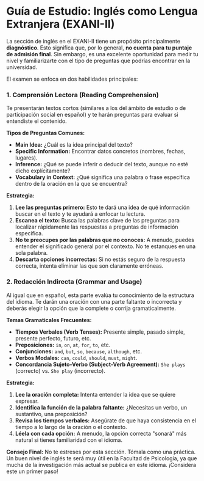 # Guía de Estudio: Inglés como Lengua Extranjera (EXANI-II)

La sección de inglés en el EXANI-II tiene un propósito principalmente **diagnóstico**. Esto significa que, por lo general, **no cuenta para tu puntaje de admisión final**. Sin embargo, es una excelente oportunidad para medir tu nivel y familiarizarte con el tipo de preguntas que podrías encontrar en la universidad.

El examen se enfoca en dos habilidades principales:

### 1. Comprensión Lectora (Reading Comprehension)

Te presentarán textos cortos (similares a los del ámbito de estudio o de participación social en español) y te harán preguntas para evaluar si entendiste el contenido.

**Tipos de Preguntas Comunes:**
-   **Main Idea:** ¿Cuál es la idea principal del texto?
-   **Specific Information:** Encontrar datos concretos (nombres, fechas, lugares).
-   **Inference:** ¿Qué se puede inferir o deducir del texto, aunque no esté dicho explícitamente?
-   **Vocabulary in Context:** ¿Qué significa una palabra o frase específica dentro de la oración en la que se encuentra?

**Estrategia:**
1.  **Lee las preguntas primero:** Esto te dará una idea de qué información buscar en el texto y te ayudará a enfocar tu lectura.
2.  **Escanea el texto:** Busca las palabras clave de las preguntas para localizar rápidamente las respuestas a preguntas de información específica.
3.  **No te preocupes por las palabras que no conoces:** A menudo, puedes entender el significado general por el contexto. No te estanques en una sola palabra.
4.  **Descarta opciones incorrectas:** Si no estás seguro de la respuesta correcta, intenta eliminar las que son claramente erróneas.

### 2. Redacción Indirecta (Grammar and Usage)

Al igual que en español, esta parte evalúa tu conocimiento de la estructura del idioma. Te darán una oración con una parte faltante o incorrecta y deberás elegir la opción que la complete o corrija gramaticalmente.

**Temas Gramaticales Frecuentes:**
-   **Tiempos Verbales (Verb Tenses):** Presente simple, pasado simple, presente perfecto, futuro, etc.
-   **Preposiciones:** `in`, `on`, `at`, `for`, `to`, etc.
-   **Conjunciones:** `and`, `but`, `so`, `because`, `although`, etc.
-   **Verbos Modales:** `can`, `could`, `should`, `must`, `might`.
-   **Concordancia Sujeto-Verbo (Subject-Verb Agreement):** `She plays` (correcto) vs. `She play` (incorrecto).

**Estrategia:**
1.  **Lee la oración completa:** Intenta entender la idea que se quiere expresar.
2.  **Identifica la función de la palabra faltante:** ¿Necesitas un verbo, un sustantivo, una preposición?
3.  **Revisa los tiempos verbales:** Asegúrate de que haya consistencia en el tiempo a lo largo de la oración o el contexto.
4.  **Léela con cada opción:** A menudo, la opción correcta "sonará" más natural si tienes familiaridad con el idioma.

**Consejo Final:** No te estreses por esta sección. Tómala como una práctica. Un buen nivel de inglés te será muy útil en la Facultad de Psicología, ya que mucha de la investigación más actual se publica en este idioma. ¡Considera este un primer paso!
